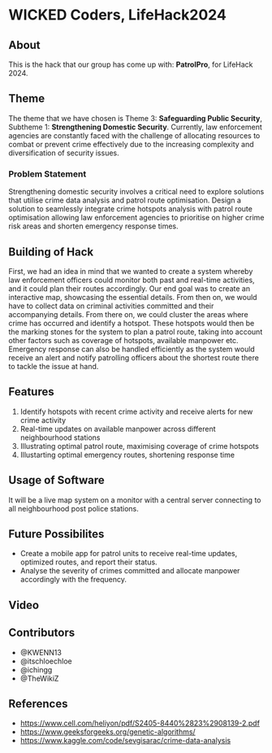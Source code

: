# WICKED Coders, LifeHack2024
## About 
This is the hack that our group has come up with: **PatrolPro**, for LifeHack 2024.

## Theme
The theme that we have chosen is Theme 3: **Safeguarding Public Security**, Subtheme 1: **Strengthening Domestic Security**.
Currently, law enforcement agencies are constantly faced with the challenge of allocating resources to combat or prevent crime effectively due to the increasing complexity and diversification of security issues.
### Problem Statement
Strengthening domestic security involves a critical need to explore solutions that utilise crime data analysis and patrol route optimisation. Design a solution to seamlessly integrate crime hotspots analysis with patrol route optimisation allowing law enforcement agencies to prioritise on higher crime risk areas and shorten emergency response times.

## Building of Hack
First, we had an idea in mind that we wanted to create a system whereby law enforcement officers could monitor both past and real-time activities, and it could plan their routes accordingly. Our end goal was to create an interactive map, showcasing the essential details. From then on, we would have to collect data on criminal activities committed and their accompanying details. From there on, we could cluster the areas where crime has occurred and identify a hotspot. These hotspots would then be the marking stones for the system to plan a patrol route, taking into account other factors such as coverage of hotspots, available manpower etc. Emergency response can also be handled efficiently as the system would receive an alert and notify patrolling officers about the shortest route there to tackle the issue at hand. 

## Features
1. Identify hotspots with recent crime activity and receive alerts for new crime activity
2. Real-time updates on available manpower across different neighbourhood stations
3. Illustrating optimal patrol route, maximising coverage of crime hotspots
4. Illustarting optimal emergency routes, shortening response time
   
## Usage of Software
It will be a live map system on a monitor with a central server connecting to all neighbourhood post police stations. 

## Future Possibilites
- Create a mobile app for patrol units to receive real-time updates, optimized routes, and report their status.
- Analyse the severity of crimes committed and allocate manpower accordingly with the frequency.

## Video
<Insert link>
  
## Contributors
- @KWENN13
- @itschloechloe
- @ichingg
- @TheWikiZ

## References
- <https://www.cell.com/heliyon/pdf/S2405-8440%2823%2908139-2.pdf>
- <https://www.geeksforgeeks.org/genetic-algorithms/>
- <https://www.kaggle.com/code/sevgisarac/crime-data-analysis>
